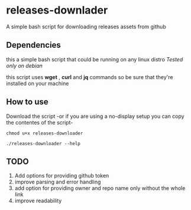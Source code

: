 # releases-downlader

A simple bash script for downloading releases assets from github

## Dependencies
this a simple bash script that could be running on any linux distro *Tested only on debian*

this script uses **wget** , **curl** and **jq** commands so be sure that they're installed on your machine

## How to use
Download the script -or if you are using a no-display setup you can copy the contentes of the script-

```
chmod u+x releases-downloader

./releases-downloader --help
```

## TODO

1. Add options for providing github token
2. improve parsing and error handling
3. add option for providing owner and repo name only without the whole link
4. improve readability 

